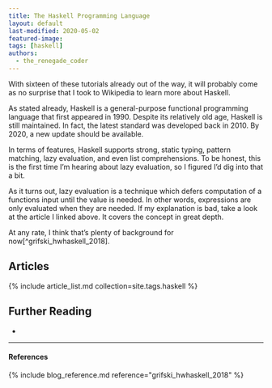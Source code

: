 ```yaml
---
title: The Haskell Programming Language
layout: default
last-modified: 2020-05-02
featured-image: 
tags: [haskell]
authors:
  - the_renegade_coder
---
```


With sixteen of these tutorials already out of the way, it will probably 
come as no surprise that I took to Wikipedia to learn more about Haskell.

As stated already, Haskell is a general-purpose functional programming 
language that first appeared in 1990. Despite its relatively old age, 
Haskell is still maintained. In fact, the latest standard was developed 
back in 2010. By 2020, a new update should be available.

In terms of features, Haskell supports strong, static typing, pattern 
matching, lazy evaluation, and even list comprehensions. To be honest, 
this is the first time I’m hearing about lazy evaluation, so I figured 
I’d dig into that a bit.

As it turns out, lazy evaluation is a technique which defers computation 
of a functions input until the value is needed. In other words, expressions 
are only evaluated when they are needed. If my explanation is bad, take a 
look at the article I linked above. It covers the concept in great depth.

At any rate, I think that’s plenty of background for now[^grifski_hwhaskell_2018].

## Articles

{% include article_list.md collection=site.tags.haskell %}

## Further Reading

-

---

#### References

{% include blog_reference.md reference="grifski_hwhaskell_2018" %}
